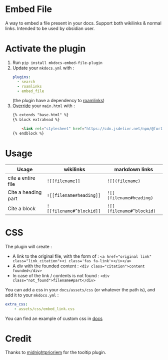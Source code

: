 # Embed File
A way to embed a file present in your docs.
Support both wikilinks & normal links.
Intended to be used by obsidian user.


# Activate the plugin
1. Run `pip install mkdocs-embed-file-plugin`
2. Update your `mkdocs.yml` with :
    ```yaml
    plugins:
      - search
      - roamlinks 
      - embed_file 
    ```
   (the plugin have a dependency to [roamlinks](https://github.com/Jackiexiao/mkdocs-roamlinks-plugin))
3. [Override](https://www.mkdocs.org/user-guide/customizing-your-theme/) your `main.html` with :
    ```html
    {% extends "base.html" %}
    {% block extrahead %}
    
        <link rel="stylesheet" href="https://cdn.jsdelivr.net/npm/@fortawesome/fontawesome-free@5.15.4/css/fontawesome.min.css" integrity="sha384-jLKHWM3JRmfMU0A5x5AkjWkw/EYfGUAGagvnfryNV3F9VqM98XiIH7VBGVoxVSc7" crossorigin="anonymous">
   {% endblock %}
    ```

# Usage

| Usage               | wikilinks                | markdown links           |
|---------------------|--------------------------|--------------------------|
| cite a entire file  | `![[filename]] `         | `![](filename) `         |
| Cite a heading part | `![[filename#heading]] ` | `![](filename#heading)`  |
| Cite a block        | `![[filename#^blockid]]` | `![](filename#^blockid)` |

# CSS

The plugin will create :
- A link to the original file, with the form of : `<a href="original link" class="link_citation"><i class='fas fa-link'></i></a>`
- A div with the founded content : `<div class="citation">content founded</div>`
- In case of the link / contents is not found : `<div class="not_found">filename#part</div>`

You can add a css in your `docs/assets/css` (or whatever the path is), and add it to your `mkdocs.yml` :
```yml 
extra_css:
    - assets/css/embed_link.css
```
You can find an example of custom css in [docs](docs/embed_link.css)

# Credit
Thanks to [midnightprioriem](https://github.com/midnightprioriem/mkdocs-tooltipster-links-plugin) for the tooltip plugin. 